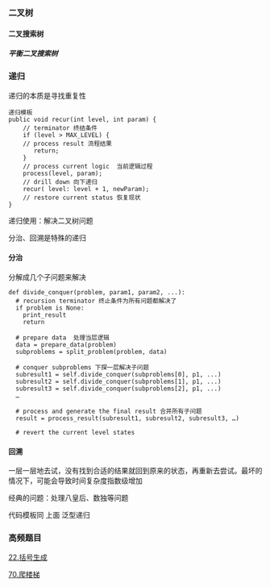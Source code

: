 ### 二叉树
#### 二叉搜索树
##### 平衡二叉搜索树

### 递归

递归的本质是寻找重复性

```
递归模板
public void recur(int level, int param) { 
    // terminator 终结条件
    if (level > MAX_LEVEL) { 
    // process result 流程结果
       return; 
    } 
    // process current logic  当前逻辑过程
    process(level, param); 
    // drill down 向下递归
    recur( level: level + 1, newParam); 
    // restore current status 恢复现状
}

```

递归使用：解决二叉树问题

分治、回溯是特殊的递归

#### 分治
分解成几个子问题来解决

```
def divide_conquer(problem, param1, param2, ...): 
  # recursion terminator 终止条件为所有问题都解决了
  if problem is None: 
	print_result 
	return 

  # prepare data  处理当层逻辑
  data = prepare_data(problem) 
  subproblems = split_problem(problem, data) 

  # conquer subproblems 下探一层解决子问题
  subresult1 = self.divide_conquer(subproblems[0], p1, ...) 
  subresult2 = self.divide_conquer(subproblems[1], p1, ...) 
  subresult3 = self.divide_conquer(subproblems[2], p1, ...) 
  …

  # process and generate the final result 合并所有子问题
  result = process_result(subresult1, subresult2, subresult3, …)
	
  # revert the current level states
```

#### 回溯
一层一层地去试，没有找到合适的结果就回到原来的状态，再重新去尝试。最坏的情况下，可能会导致时间复杂度指数级增加

经典的问题：处理八皇后、数独等问题

代码模板同 上面 泛型递归



### 高频题目

[22.括号生成](https://github.com/Jackzigen/LeetCode/blob/master/Problems/1-100/22.括号生成.md)

[70.爬楼梯](https://github.com/Jackzigen/LeetCode/blob/master/Problems/1-100/70.爬楼梯.md)
